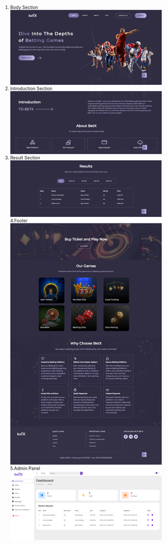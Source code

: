 1. Body Section <br>
![Body](./output/home.png)<br>
2. Introduction Section <br>
![Introduction](./output/introduction.png)<br>
3. Result Section <br>
![Result](./output/result.png)<br>
4.Footer<br>
![fopter](./output/footer.png)<br>
5.Admin Panel<br>
![Admin](./output/admin.png)<br>
